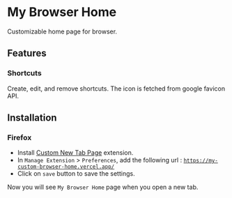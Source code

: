 # My Browser Home

Customizable home page for browser.

## Features

### Shortcuts

Create, edit, and remove shortcuts.
The icon is fetched from google favicon API.

## Installation

### Firefox

- Install [Custom New Tab Page](https://addons.mozilla.org/en-US/firefox/addon/custom-new-tab-page/) extension.
- In `Manage Extension` > `Preferences`, add the following url : [`https://my-custom-browser-home.vercel.app/`](https://my-custom-browser-home.vercel.app/)
- Click on `save` button to save the settings.

Now you will see `My Browser Home` page when you open a new tab.
